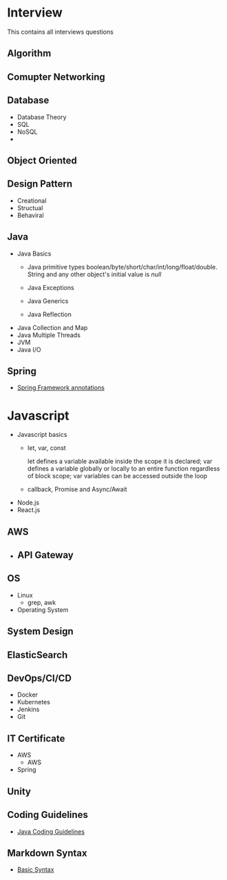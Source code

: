 # Interview

This contains all interviews questions

## Algorithm

## Comupter Networking

## Database
- Database Theory
- SQL
- NoSQL
- 

## Object Oriented

## Design Pattern
- Creational
- Structual
- Behaviral 

## Java
- Java Basics
  - Java primitive types
  boolean/byte/short/char/int/long/float/double.  
  String and any other object's initial value is *null*
  
  - Java Exceptions
  - Java Generics
  - Java Reflection
- Java Collection and Map
- Java Multiple Threads
- JVM
- Java I/O

## Spring
- [Spring Framework annotations](https://springframework.guru/spring-framework-annotations/)

# Javascript
- Javascript basics
  - let, var, const
  
    let defines a variable available inside the scope it is declared; var defines a variable globally or locally to an entire function regardless of block scope; var variables can be accessed outside the loop
  - callback, Promise and Async/Await
- Node.js
- React.js

## AWS
- API Gateway
  - 

## OS
- Linux
  - grep, awk
- Operating System

## System Design

## ElasticSearch

## DevOps/CI/CD
- Docker
- Kubernetes
- Jenkins
- Git

## IT Certificate
- AWS
  - AWS 
- Spring
  
## Unity

## Coding Guidelines
- [Java Coding Guidelines](https://github.com/alibaba/Alibaba-Java-Coding-Guidelines)


## Markdown Syntax
- [Basic Syntax](https://www.markdownguide.org/basic-syntax/)